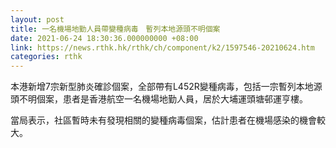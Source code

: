 ```yaml
---
layout: post
title: 一名機場地勤人員帶變種病毒　暫列本地源頭不明個案
date: 2021-06-24 18:30:36.000000000 +08:00
link: https://news.rthk.hk/rthk/ch/component/k2/1597546-20210624.htm
categories: rthk
---
```


本港新增7宗新型肺炎確診個案，全部帶有L452R變種病毒，包括一宗暫列本地源頭不明個案，患者是香港航空一名機場地勤人員，居於大埔運頭塘邨運亨樓。

當局表示，社區暫時未有發現相關的變種病毒個案，估計患者在機場感染的機會較大。
